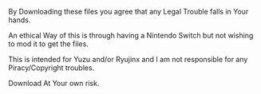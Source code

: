 By Downloading these files you agree that any Legal Trouble falls in Your hands.

An ethical Way of this is through having a Nintendo Switch but not wishing to mod it to get the files.

This is intended for Yuzu and/or Ryujinx and I am not responsible for any Piracy/Copyright troubles.

Download At Your own risk.
